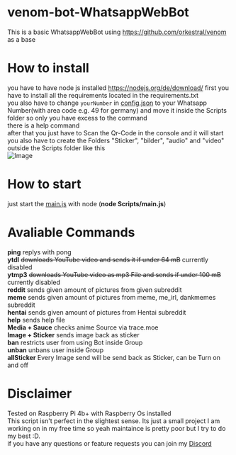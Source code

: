 # venom-bot-WhatsappWebBot

This is a basic WhatsappWebBot using https://github.com/orkestral/venom as a base

# How to install
you have to have node js installed https://nodejs.org/de/download/
first you have to install all the requirements located in the requirements.txt <br>
you also have to change `yourNumber` in [config.json](config.json) to your Whatsapp Number(with area code e.g. 49 for germany) and move it inside the Scripts folder so only you have excess to the command <br>
there is a help command <br>
after that you just have to Scan the Qr-Code in the console and it will start<br>
you also have to create the Folders "Sticker", "bilder", "audio" and "video" outside the Scripts folder like this<br>
![Image](https://i.imgur.com/up8tq5S.png)


# How to start

just start the [main.js](Scripts/main.js) with node (**node Scripts/main.js**)

# Avaliable Commands
**ping** replys with pong<br>
**ytdl** ~~downloads YouTube video and sends it if under 64 mB~~ currently disabled<br>
**ytmp3** ~~downloads YouTube video as mp3 File and sends if under 100 mB~~ currently disabled<br>
**reddit** sends given amount of pictures from given subreddit <br>
**meme** sends given amount of pictures from meme, me_irl, dankmemes subreddit<br>
**hentai** sends given amount of pictures from Hentai subreddit <br>
**help** sends help file<br>
**Media + Sauce** checks anime Source via trace.moe<br>
**Image + Sticker** sends image back as sticker<br>
**ban** restricts user from using Bot inside Group<br>
**unban** unbans user inside Group <br>
**allSticker** Every Image send will be send back as Sticker, can be Turn on and off <br>

# Disclaimer
Tested on Raspberry Pi 4b+ with Raspberry Os installed <br>
This script isn't perfect in the slightest sense. Its just a small project I am working on in my free time so yeah maintaince is pretty poor but I try to do my best :D.<br>
if you have any questions or feature requests you can join my [Discord](https://discord.gg/SZxPukb)

